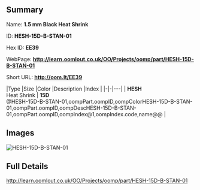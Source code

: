 

## Summary
 
Name: __1.5 mm Black Heat Shrink__

ID: __HESH-15D-B-STAN-01__

Hex ID: __EE39__

WebPage: __http://learn.oomlout.co.uk/OO/Projects/oomp/part/HESH-15D-B-STAN-01__

Short URL: __http://oom.lt/EE39__


|Type   |Size   |Color   |Description   |Index   |
|-|-|---|
| __HESH__ <br>Heat Shrink  | __15D__<br>@HESH-15D-B-STAN-01,oompPart.oompID,oompColorHESH-15D-B-STAN-01,oompPart.oompID,oompDescHESH-15D-B-STAN-01,oompPart.oompID,oompIndex@1,oompIndex.code,name@@ |


## Images
![HESH-15D-B-STAN-01](http://oomlout.com/oomp-gen/parts/HESH-15D-B-STAN-01/HESH-15D-B-STAN-01_420.jpg)

## Full Details

 http://learn.oomlout.co.uk/OO/Projects/oomp/part/HESH-15D-B-STAN-01

